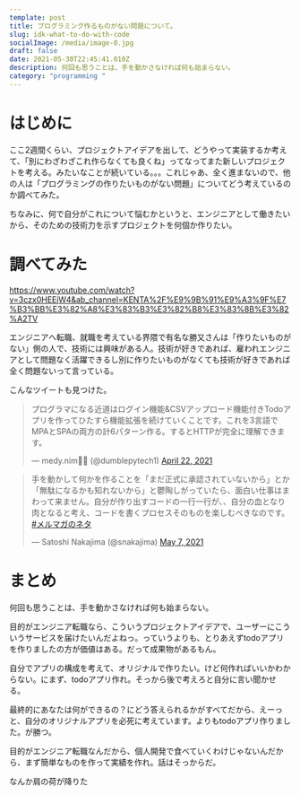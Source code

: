 ```yaml
---
template: post
title: プログラミング作るものがない問題について。
slug: idk-what-to-do-with-code
socialImage: /media/image-0.jpg
draft: false
date: 2021-05-30T22:45:41.010Z
description: 何回も思うことは、手を動かさなければ何も始まらない。
category: "programming "
---
```

# はじめに



ここ2週間くらい、プロジェクトアイデアを出して、どうやって実装するか考えて、「別にわざわざこれ作らなくても良くね」ってなってまた新しいプロジェクトを考える。みたいなことが続いている。。。これじゃあ、全く進まないので、他の人は「プログラミングの作りたいものがない問題」についてどう考えているのか調べてみた。

ちなみに、何で自分がこれについて悩むかというと、エンジニアとして働きたいから、そのための技術力を示すプロジェクトを何個か作りたい。

# 調べてみた



<https://www.youtube.com/watch?v=3czx0HEEjW4&ab_channel=KENTA%2F%E9%9B%91%E9%A3%9F%E7%B3%BB%E3%82%A8%E3%83%B3%E3%82%B8%E3%83%8B%E3%82%A2TV>

エンジニアへ転職、就職を考えている界隈で有名な勝又さんは「作りたいものがない」側の人で、技術には興味がある人。技術が好きであれば、雇われエンジニアとして問題なく活躍できるし別に作りたいものがなくても技術が好きであれば全く問題ないって言っている。

こんなツイートも見つけた。

<blockquote class="twitter-tweet"><p lang="ja" dir="ltr">プログラマになる近道はログイン機能&amp;CSVアップロード機能付きTodoアプリを作ってひたすら機能拡張を続けていくことです。これを3言語でMPAとSPAの両方の計6パターン作る。するとHTTPが完全に理解できます。</p>&mdash; medy.nim🐍👑 (@dumblepytech1) <a href="https://twitter.com/dumblepytech1/status/1385068682137653249?ref_src=twsrc%5Etfw">April 22, 2021</a></blockquote> <script async src="https://platform.twitter.com/widgets.js" charset="utf-8"></script>

<blockquote class="twitter-tweet"><p lang="ja" dir="ltr">手を動かして何かを作ることを「まだ正式に承認されていないから」とか「無駄になるかも知れないから」と鬱陶しがっていたら、面白い仕事はまわって来ません。自分が作り出すコードの一行一行が、、自分の血となり肉となると考え、コードを書くプロセスそのものを楽しむべきなのです。 <a href="https://twitter.com/hashtag/%E3%83%A1%E3%83%AB%E3%83%9E%E3%82%AC%E3%81%AE%E3%83%8D%E3%82%BF?src=hash&amp;ref_src=twsrc%5Etfw">#メルマガのネタ</a></p>&mdash; Satoshi Nakajima (@snakajima) <a href="https://twitter.com/snakajima/status/1390792401682264067?ref_src=twsrc%5Etfw">May 7, 2021</a></blockquote> <script async src="https://platform.twitter.com/widgets.js" charset="utf-8"></script>



# まとめ

何回も思うことは、手を動かさなければ何も始まらない。

目的がエンジニア転職なら、こういうプロジェクトアイデアで、ユーザーにこういうサービスを届けたいんだよねっ。っていうよりも、とりあえずtodoアプリを作りましたの方が価値はある。だって成果物があるもん。

自分でアプリの構成を考えて、オリジナルで作りたい。けど何作ればいいかわからない。にまず、todoアプリ作れ。そっから後で考えろと自分に言い聞かせる。

最終的にあなたは何ができるの？にどう答えられるかがすべてだから、えーっと、自分のオリジナルアプリを必死に考えています。よりもtodoアプリ作りました。が勝つ。

目的がエンジニア転職なんだから、個人開発で食べていくわけじゃないんだから、まず簡単なものを作って実績を作れ。話はそっからだ。

なんか肩の荷が降りた